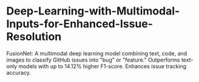 # Deep-Learning-with-Multimodal-Inputs-for-Enhanced-Issue-Resolution
FusionNet: A multimodal deep learning model combining text, code, and images to classify GitHub issues into "bug" or "feature." Outperforms text-only models with up to 14.12% higher F1-score. Enhances issue tracking accuracy.
